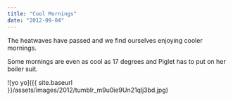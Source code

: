 ```yaml
---
title: "Cool Mornings"
date: "2012-09-04"
---
```


The heatwaves have passed and we find ourselves enjoying cooler mornings.

Some mornings are even as cool as 17 degrees and Piglet has to put on her boiler suit.

![yo yo]({{ site.baseurl }}/assets/images/2012/tumblr_m9u0ie9Un21qlj3bd.jpg)
